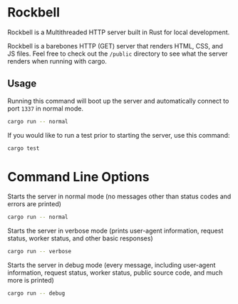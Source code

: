 # Rockbell

Rockbell is a Multithreaded HTTP server built in Rust for local development. 

Rockbell is a barebones HTTP (GET) server that renders HTML, CSS, and JS files. Feel free to check out the `/public` directory to see what the server renders when running with cargo.

## Usage
Running this command will boot up the server and automatically connect to port `1337` in normal mode.
```bash
cargo run -- normal
```

If you would like to run a test prior to starting the server, use this command:
```bash
cargo test
```

# Command Line Options

Starts the server in normal mode (no messages other than status codes and errors are printed)
```bash
cargo run -- normal
```

Starts the server in verbose mode (prints user-agent information, request status, worker status, and other basic responses)
```bash
cargo run -- verbose
```

Starts the server in debug mode (every message, including user-agent information, request status, worker status, public source code, and much more is printed)
```bash
cargo run -- debug
```